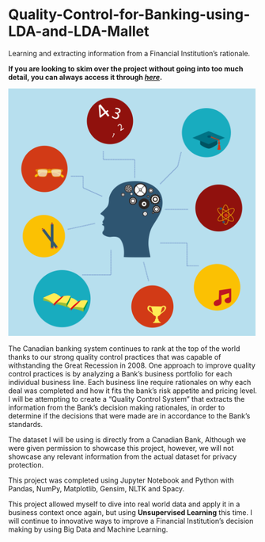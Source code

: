 # Quality-Control-for-Banking-using-LDA-and-LDA-Mallet
Learning and extracting information from a Financial Institution’s rationale.

**If you are looking to skim over the project without going into too much detail, you can always access it through [_here_](https://nbviewer.jupyter.org/github/mick-zhang/Quality-Control-for-Banking-using-LDA-and-LDA-Mallet/blob/master/Topic%20Bank%20Github.ipynb?flush_cache=true).**

<img src="Topic%20Modeling.jpg" width="500">

The Canadian banking system continues to rank at the top of the world thanks to our strong quality control practices that was capable of withstanding the Great Recession in 2008. One approach to improve quality control practices is by analyzing a Bank’s business portfolio for each individual business line. Each business line require rationales on why each deal was completed and how it fits the bank’s risk appetite and pricing level. I will be attempting to create a “Quality Control System” that extracts the information from the Bank’s decision making rationales, in order to determine if the decisions that were made are in accordance to the Bank’s standards.

The dataset I will be using is directly from a Canadian Bank, Although we were given permission to showcase this project, however, we will not showcase any relevant information from the actual dataset for privacy protection.

This project was completed using Jupyter Notebook and Python with Pandas, NumPy, Matplotlib, Gensim, NLTK and Spacy.

This project allowed myself to dive into real world data and apply it in a business context once again, but using **Unsupervised Learning** this time. I will continue to innovative ways to improve a Financial Institution’s decision making by using Big Data and Machine Learning.

